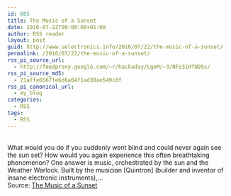 ```yaml
---
id: 605
title: The Music of a Sunset
date: 2016-07-22T00:00:00+01:00
author: RSS reader
layout: post
guid: http://www.uelectronics.info/2016/07/22/the-music-of-a-sunset/
permalink: /2016/07/22/the-music-of-a-sunset/
rss_pi_source_url:
  - http://feedproxy.google.com/~r/hackaday/LgoM/~3/NFz3iHTN95s/
rss_pi_source_md5:
  - 21affe6567fe6d6a04f1ad38ae549c8f
rss_pi_canonical_url:
  - my_blog
categories:
  - RSS
tags:
  - RSS
---
```

&#013;  
What would you do if you suddenly went blind and could never again see the sun set? How would you again experience this often breathtaking phenomenon? One answer is music, orchestrated by the sun and the Weather Warlock. Built by the musician \[Quintron\] (builder and inventor of insane electronic instruments),…&#013;  
Source: <a href="http://feedproxy.google.com/~r/hackaday/LgoM/~3/NFz3iHTN95s/" target="_blank">The Music of a Sunset</a>